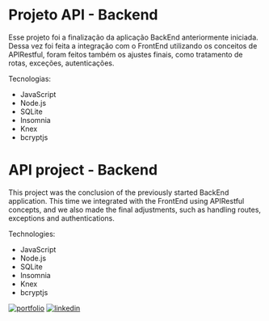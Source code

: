 # Projeto API - Backend

Esse projeto foi a finalização da aplicação BackEnd anteriormente iniciada. Dessa vez foi feita a integração com o FrontEnd utilizando os conceitos de APIRestful, foram feitos também os ajustes finais, como tratamento de rotas, exceções, autenticações. 

Tecnologias:
- JavaScript 
- Node.js
- SQLite
- Insomnia
- Knex
- bcryptjs


# API project - Backend

This project was the conclusion of the previously started BackEnd application. This time we integrated with the FrontEnd using APIRestful concepts, and we also made the final adjustments, such as handling routes, exceptions and authentications.

Technologies:
- JavaScript 
- Node.js
- SQLite
- Insomnia
- Knex
- bcryptjs

[![portfolio](https://img.shields.io/badge/my_portfolio-000?style=for-the-badge&logo=ko-fi&logoColor=white)](https://github.com/thpgoncalves)
[![linkedin](https://img.shields.io/badge/linkedin-0A66C2?style=for-the-badge&logo=linkedin&logoColor=white)](https://www.linkedin.com/in/thiago-pereira-goncalves/)
